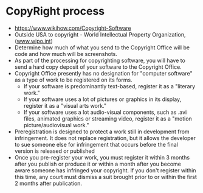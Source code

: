 # CopyRight process
+ https://www.wikihow.com/Copyright-Software
+ Outside USA to copyright - World Intellectual Property Organization, (www.wipo.int) 
+ Determine how much of what you send to the Copyright Office will be code and how much will be screenshots.
+ As part of the processing for copyrighting software, you will have to send a hard copy deposit of your software to the Copyright Office.
+ Copyright Office presently has no designation for "computer software" as a type of work to be registered on its forms.
  + If your software is predominantly text-based, register it as a "literary work."
  + If your software uses a lot of pictures or graphics in its display, register it as a "visual arts work."
  + If your software uses a lot audio-visual components, such as .avi files, animated graphics or streaming video, register it as a "motion picture/audiovisual work."
+ Preregistration is designed to protect a work still in development from infringement. It does not replace registration, but it allows the developer to sue someone else for infringement that occurs before the final version is released or published
+ Once you pre-register your work, you must register it within 3 months after you publish or produce it or within a month after you become aware someone has infringed your copyright. If you don't register within this time, any court must dismiss a suit brought prior to or within the first 2 months after publication.
